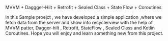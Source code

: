 MVVM + Daggger-Hilt + Retrofit + Sealed Class + State Flow + Coroutines

In this Sample proejct  , we have developed a simple application ,where we fetch data from the server and show into recyclerview with the help of MVVM patter, Dagger-hilt , Retrofit, StateFlow , Sealed Class and Kotlin Coroutines. Hope you will enjoy and learn something new from this project.
